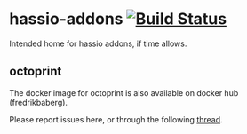 # hassio-addons [![Build Status](https://travis-ci.org/fredrikbaberg/hassio-addons.svg?branch=build)](https://travis-ci.org/fredrikbaberg/hassio-addons)

Intended home for hassio addons, if time allows.

## octoprint

The docker image for octoprint is also available on docker hub (fredrikbaberg).

Please report issues here, or through the following [thread](https://community.home-assistant.io/t/repository-octoprint-wip/22883).
